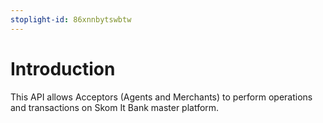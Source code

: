 ```yaml
---
stoplight-id: 86xnnbytswbtw
---
```


# Introduction

This API allows Acceptors (Agents and Merchants) to perform operations and transactions on Skom It Bank master platform.

